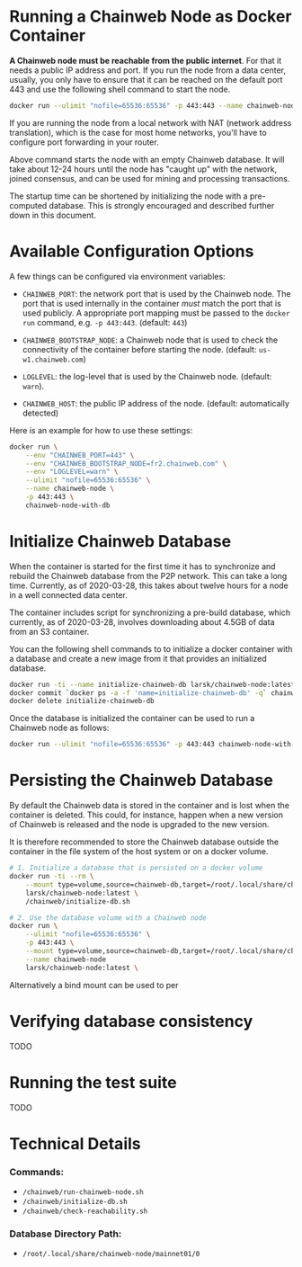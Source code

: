# Running a Chainweb Node as Docker Container

**A Chainweb node must be reachable from the public internet**. For that it needs
a public IP address and port. If you run the node from a data center, usually,
you only have to ensure that it can be reached on the default port 443 and use
the following shell command to start the node.

```sh
docker run --ulimit "nofile=65536:65536" -p 443:443 --name chainweb-node larsk/chainweb-node:latest
```

If you are running the node from a local network with NAT (network address
translation), which is the case for most home networks, you'll have to configure
port forwarding in your router.

Above command starts the node with an empty Chainweb database. It will take
about 12-24 hours until the node has "caught up" with the network, joined
consensus, and can be used for mining and processing transactions.

The startup time can be shortened by initializing the node with a pre-computed
database. This is strongly encouraged and described further down in this
document.

# Available Configuration Options

A few things can be configured via environment variables:

*   `CHAINWEB_PORT`: the network port that is used by the Chainweb node.
    The port that is used internally in the container *must* match the port that
    is used publicly. A appropriate port mapping must be passed to the `docker
    run` command, e.g. `-p 443:443`. (default: `443`)

*   `CHAINWEB_BOOTSTRAP_NODE`: a Chainweb node that is used to check the
    connectivity of the container before starting the node. (default:
    `us-w1.chainweb.com`)

*   `LOGLEVEL`: the log-level that is used by the Chainweb node. (default: `warn`).

*   `CHAINWEB_HOST`: the public IP address of the node. (default: automatically
    detected)

Here is an example for how to use these settings:

```sh
docker run \
    --env "CHAINWEB_PORT=443" \
    --env "CHAINWEB_BOOTSTRAP_NODE=fr2.chainweb.com" \
    --env "LOGLEVEL=warn" \
    --ulimit "nofile=65536:65536" \
    --name chainweb-node \
    -p 443:443 \
    chainweb-node-with-db
```

# Initialize Chainweb Database

When the container is started for the first time it has to synchronize and
rebuild the Chainweb database from the P2P network. This can take a long time.
Currently, as of 2020-03-28, this takes about twelve hours for a node in a well
connected data center.

The container includes script for synchronizing a pre-build database, which
currently, as of 2020-03-28, involves downloading about 4.5GB of data from an S3
container.

You can the following shell commands to to initialize a docker container with a
database and create a new image from it that provides an initialized database.

```sh
docker run -ti --name initialize-chainweb-db larsk/chainweb-node:latest /chainweb/initialize-db.sh
docker commit `docker ps -a -f 'name=initialize-chainweb-db' -q` chainweb-node-with-db
docker delete initialize-chainweb-db
```

Once the database is initialized the container can be used to run a Chainweb node
as follows:

```sh
docker run --ulimit "nofile=65536:65536" -p 443:443 chainweb-node-with-db /chainweb/run-chainweb-node.sh
```

# Persisting the Chainweb Database

By default the Chainweb data is stored in the container and is lost when the
container is deleted. This could, for instance, happen when a new version of
Chainweb is released and the node is upgraded to the new version.

It is therefore recommended to store the Chainweb database outside the container
in the file system of the host system or on a docker volume.

```sh
# 1. Initialize a database that is persisted on a docker volume
docker run -ti --rm \
    --mount type=volume,source=chainweb-db,target=/root/.local/share/chainweb-node/mainnet01/0/ \
    larsk/chainweb-node:latest \
    /chainweb/initialize-db.sh

# 2. Use the database volume with a Chainweb node
docker run \
    --ulimit "nofile=65536:65536" \
    -p 443:443 \
    --mount type=volume,source=chainweb-db,target=/root/.local/share/chainweb-node/mainnet01/0/ \
    --name chainweb-node
    larsk/chainweb-node:latest \
```

Alternatively a bind mount can be used to per

# Verifying database consistency

TODO

# Running the test suite

TODO

# Technical Details

### Commands:

* `/chainweb/run-chainweb-node.sh`
* `/chainweb/initialize-db.sh`
* `/chainweb/check-reachability.sh`

### Database Directory Path:

* `/root/.local/share/chainweb-node/mainnet01/0`

